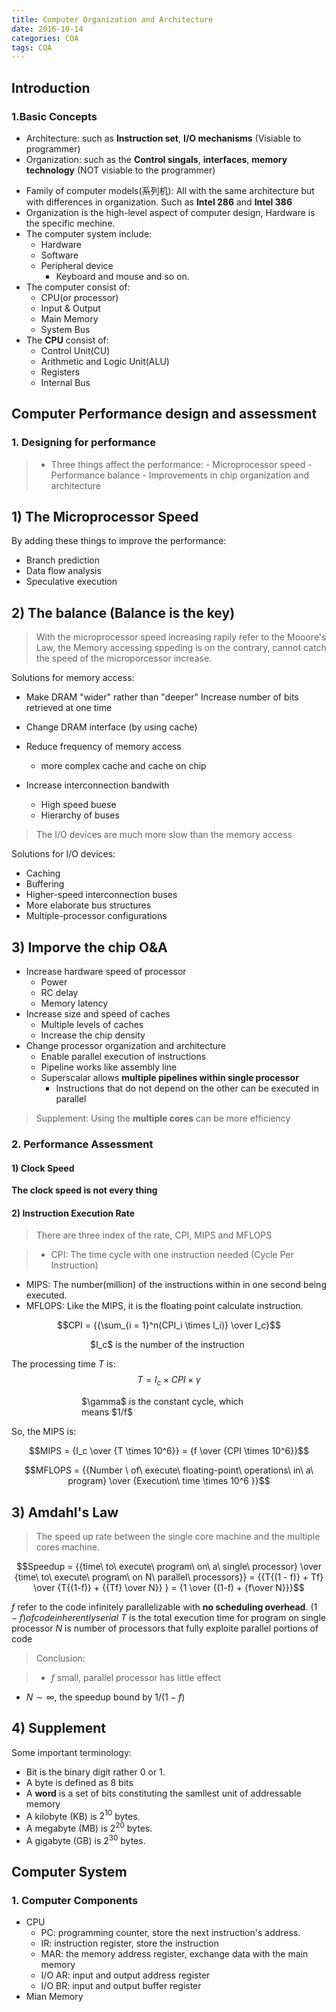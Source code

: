```yaml
---
title: Computer Organization and Architecture
date: 2016-10-14
categories: COA
tags: COA
---
```


## Introduction

### 1.Basic Concepts

- Architecture: such as **Instruction set**, **I/O mechanisms** (Visiable to programmer)
- Organization: such as the **Control singals**, **interfaces**, **memory technology** (NOT visiable to the programmer)

<!-- more -->

- Family of computer models(系列机): All with the same architecture but with differences in organization. Such as **Intel 286** and **Intel 386**
- Organization is the high-level aspect of computer design, Hardware is the specific mechine.
- The computer system include:
    - Hardware
    - Software
    - Peripheral device
        - Keyboard and mouse and so on.
- The computer consist of:
    - CPU(or processor)
    - Input & Output
    - Main Memory
    - System Bus
- The **CPU** consist of:
    - Control Unit(CU)
    - Arithmetic and Logic Unit(ALU)
    - Registers
    - Internal Bus

## Computer Performance design and assessment

### 1. Designing for performance

> - Three things affect the performance:
    - Microprocessor speed
    - Performance balance
    - Improvements in chip organization and architecture

## 1) The Microprocessor Speed

By adding these things to improve the performance:

- Branch prediction
- Data flow analysis
- Speculative execution

## 2) The balance (Balance is the key)

> With the microprocessor speed increasing rapily refer to the Mooore's Law, the Memory accessing sppeding is on the contrary, cannot catch the speed of the microporcessor increase.

Solutions for memory access:

- Make DRAM "wider" rather than "deeper"
Increase number of bits retrieved at one time

- Change DRAM interface (by using cache)
- Reduce frequency of memory access
    - more complex cache and cache on chip
- Increase interconnection bandwith
    - High speed buese
    - Hierarchy of buses

> The I/O devices are much more slow than the memory access

Solutions for I/O devices:

- Caching
- Buffering
- Higher-speed interconnection buses
- More elaborate bus structures
- Multiple-processor configurations

## 3) Imporve the chip O&amp;A

- Increase hardware speed of processor
    - Power
    - RC delay
    - Memory latency
- Increase size and speed of caches
    - Multiple levels of caches
    - Increase the chip density
- Change processor organization and architecture
    - Enable parallel execution of instructions
    - Pipeline works like assembly line
    - Superscalar allows **multiple pipelines within single processor**
        - Instructions that do not depend on the other can be executed in parallel

> Supplement: Using the **multiple cores** can be more efficiency

### 2. Performance Assessment

#### 1) Clock Speed

**The clock speed is not every thing**


#### 2) Instruction Execution Rate

> There are three index of the rate, CPI, MIPS and MFLOPS

> - CPI: The time cycle with one instruction needed (Cycle Per Instruction)
- MIPS: The number(million) of the instructions within in one second being executed.
- MFLOPS: Like the MIPS, it is the floating point calculate instruction.

$$CPI = {{\sum_{i = 1}^n(CPI_i \times I_i)} \over I_c}$$
<div style="margin:0 auto;width:18em;">$I_c$ is the number of the instruction</div>

The processing time $T$ is:
$$T = I_c \times CPI \times \gamma$$
<div style="margin:0 auto;width:20em;">$\gamma$ is the constant cycle, which means $1/f$</div>

So, the MIPS is:

$$MIPS = {I_c \over {T \times 10^6}} = {f \over {CPI \times 10^6}}$$

$$MFLOPS = {{Number \ of\ execute\ floating-point\ operations\ in\ a\ program} \over {Execution\ time \times 10^6 }}$$

## 3) Amdahl's Law

> The speed up rate between the single core machine and the multiple cores machine.

$$Speedup = {{time\ to\ execute\ program\ on\ a\ single\ processor} \over {time\ to\ execute\ program\ on N\ parallel\ processors}} = {{T{(1 - f)} + Tf} \over {T{(1-f)} + {{Tf} \over N}} } = {1 \over {(1-f) + {f\over N}}}$$

$f$ refer to the code infinitely parallelizable with **no scheduling overhead**.
$(1-f) of code inherently serial$
$T$ is the total execution time for program on single processor
$N$ is number of processors that fully exploite parallel portions of code

> Conclusion:

> - $f$ small, parallel processor has little effect
- $N \sim \infty$, the speedup bound by $1/(1-f)$

## 4) Supplement
Some important terminology:
- Bit is the binary digit rather 0 or 1.
- A byte is defined as 8 bits
- A **word** is a set of bits constituting the samllest unit of addressable memory
- A kilobyte (KB) is $2^{10}$ bytes.
- A megabyte (MB) is $2^{20}$ bytes.
- A gigabyte (GB) is $2^{30}$ bytes.


## Computer System

### 1. Computer Components

- CPU
    - PC: programming counter, store the next instruction's address.
    - IR: instruction register, store the instruction
    - MAR: the memory address register, exchange data with the main memory
    - I/O AR: input and output address register
    - I/O BR: input and output buffer register
- Mian Memory
